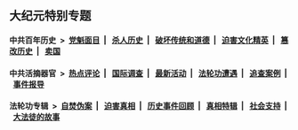 ## 大纪元特别专题

#### 中共百年历史 &nbsp;>&nbsp; [党魁面目](indexes/nf1176107/README.md?09220430) &nbsp;| &nbsp; [杀人历史](indexes/nf1176106/README.md?09220430) &nbsp;| &nbsp; [破坏传统和道德](indexes/nf1176106/README.md?09220430) &nbsp;| &nbsp; [迫害文化精英](indexes/nf1176111/README.md?09220430) &nbsp;| &nbsp; [篡改历史](indexes/nf1176115/README.md?09220430) &nbsp;| &nbsp; [卖国](indexes/nf1176117/README.md?09220430) 

#### 中共活摘器官 &nbsp;>&nbsp; [热点评论](indexes/nf5879/README.md?09220430) &nbsp;| &nbsp; [国际调查](indexes/nf5947/README.md?09220430) &nbsp;| &nbsp; [最新活动](indexes/nf5883/README.md?09220430) &nbsp;| &nbsp; [法轮功遭遇](indexes/nf5881/README.md?09220430) &nbsp;| &nbsp; [追查案例](indexes/nf5880/README.md?09220430) &nbsp;| &nbsp; [事件报导](indexes/nf5877/README.md?09220430) 

#### 法轮功专辑 &nbsp;>&nbsp; [自焚伪案](indexes/nf5562/README.md?09220430) &nbsp;| &nbsp; [迫害真相](indexes/nf4379/README.md?09220430) &nbsp;| &nbsp; [历史事件回顾](indexes/nf5793/README.md?09220430) &nbsp;| &nbsp; [真相特辑](indexes/nf4389/README.md?09220430) &nbsp;| &nbsp; [社会支持](indexes/nf4386/README.md?09220430) &nbsp;| &nbsp; [大法徒的故事](indexes/nf1147481/README.md?09220430) 


